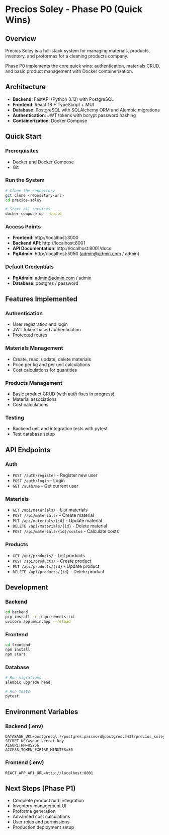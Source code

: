 # Precios Soley - Phase P0 (Quick Wins)

## Overview
Precios Soley is a full-stack system for managing materials, products, inventory, and proformas for a cleaning products company.

Phase P0 implements the core quick wins: authentication, materials CRUD, and basic product management with Docker containerization.

## Architecture
- **Backend**: FastAPI (Python 3.12) with PostgreSQL
- **Frontend**: React 18 + TypeScript + MUI
- **Database**: PostgreSQL with SQLAlchemy ORM and Alembic migrations
- **Authentication**: JWT tokens with bcrypt password hashing
- **Containerization**: Docker Compose

## Quick Start

### Prerequisites
- Docker and Docker Compose
- Git

### Run the System
```bash
# Clone the repository
git clone <repository-url>
cd precios-soley

# Start all services
docker-compose up --build
```

### Access Points
- **Frontend**: http://localhost:3000
- **Backend API**: http://localhost:8001
- **API Documentation**: http://localhost:8001/docs
- **PgAdmin**: http://localhost:5050 (admin@admin.com / admin)

### Default Credentials
- **PgAdmin**: admin@admin.com / admin
- **Database**: postgres / password

## Features Implemented

### Authentication
- User registration and login
- JWT token-based authentication
- Protected routes

### Materials Management
- Create, read, update, delete materials
- Price per kg and per unit calculations
- Cost calculations for quantities

### Products Management
- Basic product CRUD (with auth fixes in progress)
- Material associations
- Cost calculations

### Testing
- Backend unit and integration tests with pytest
- Test database setup

## API Endpoints

### Auth
- `POST /auth/register` - Register new user
- `POST /auth/login` - Login
- `GET /auth/me` - Get current user

### Materials
- `GET /api/materials/` - List materials
- `POST /api/materials/` - Create material
- `PUT /api/materials/{id}` - Update material
- `DELETE /api/materials/{id}` - Delete material
- `POST /api/materials/{id}/costos` - Calculate costs

### Products
- `GET /api/products/` - List products
- `POST /api/products/` - Create product
- `PUT /api/products/{id}` - Update product
- `DELETE /api/products/{id}` - Delete product

## Development

### Backend
```bash
cd backend
pip install -r requirements.txt
uvicorn app.main:app --reload
```

### Frontend
```bash
cd frontend
npm install
npm start
```

### Database
```bash
# Run migrations
alembic upgrade head

# Run tests
pytest
```

## Environment Variables

### Backend (.env)
```
DATABASE_URL=postgresql://postgres:password@postgres:5432/precios_soley
SECRET_KEY=your-secret-key
ALGORITHM=HS256
ACCESS_TOKEN_EXPIRE_MINUTES=30
```

### Frontend (.env)
```
REACT_APP_API_URL=http://localhost:8001
```

## Next Steps (Phase P1)
- Complete product auth integration
- Inventory management UI
- Proforma generation
- Advanced cost calculations
- User roles and permissions
- Production deployment setup